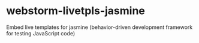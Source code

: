webstorm-livetpls-jasmine
=========================

Embed live templates for jasmine (behavior-driven development framework for testing JavaScript code)
